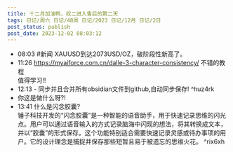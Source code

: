 ```yaml
---
title: 十二月加油鸭，权二进入售后的第二天
tags: 日记/周六 日记/48周 日记/2023 日记/12月 日记/2日
post_status: publish
post_date: 2023-12-02 08:03:12 
---
```


- 08:03 #新闻 XAUUSD到达2073USD/OZ，破阶段性新高了。
- 11:26 https://myaiforce.com.cn/dalle-3-character-consistency/ 不错的教程<br>值得学习!!
- 12:13 - 同步并且合并所有obsidian文件到github,自动同步保存! ^huz4rk
- 你这是做什么呀?!
- 13:41 什么是闪念胶囊?<br>锤子科技开发的“闪念胶囊”是一种智能的语音助手，用于快速记录思维的闪光点。用户可以通过语音输入的方式记录脑海中闪现的想法，将其转换成文本，并以“胶囊”的形式保存。这个功能特别适合需要快速记录灵感或待办事项的用户。它的设计理念是捕捉并保存那些短暂且易于被遗忘的思维火花。 ^rix6xh
